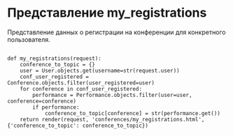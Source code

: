 <h1>Представление my_registrations</h1>
<p>Представление данных о регистрации на конференции для конкретного пользователя.</p>
<pre>
<code>
def my_registrations(request):
    conference_to_topic = {}
    user = User.objects.get(username=str(request.user))
    conf_user_registered = Conference.objects.filter(user_registered=user)
    for conference in conf_user_registered:
        performance = Performance.objects.filter(user=user, conference=conference)
        if performance:
            conference_to_topic[conference] = str(performance.get())
    return render(request, 'conferences/my_registrations.html', {'conference_to_topic': conference_to_topic})
</code>
</pre>